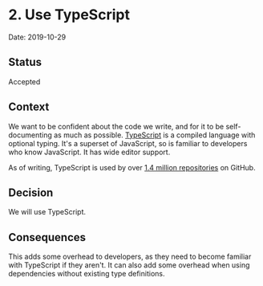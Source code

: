 # 2. Use TypeScript

Date: 2019-10-29

## Status

Accepted

## Context

We want to be confident about the code we write, and for it to be
self-documenting as much as possible.
[TypeScript](https://www.typescriptlang.org/) is a compiled language with
optional typing. It's a superset of JavaScript, so is familiar to developers who
know JavaScript. It has wide editor support.

As of writing, TypeScript is used by over
[1.4 million repositories](https://github.com/microsoft/TypeScript/network/dependents?package_id=UGFja2FnZS01MTE3ODUxNjg%3D)
on GitHub.

## Decision

We will use TypeScript.

## Consequences

This adds some overhead to developers, as they need to become familiar with
TypeScript if they aren't. It can also add some overhead when using dependencies
without existing type definitions.
